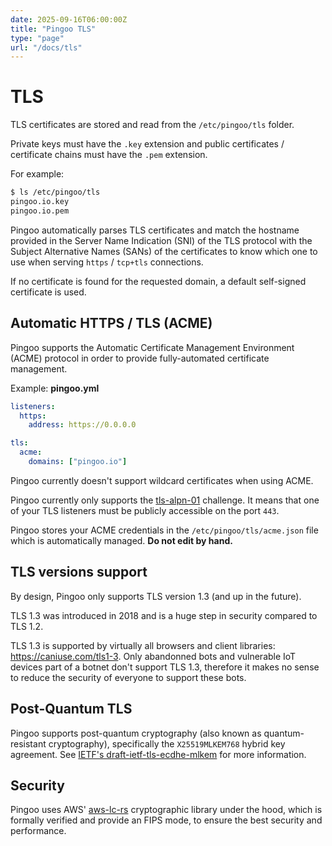 ```yaml
---
date: 2025-09-16T06:00:00Z
title: "Pingoo TLS"
type: "page"
url: "/docs/tls"
---
```


# TLS

TLS certificates are stored and read from the `/etc/pingoo/tls` folder.

Private keys must have the `.key` extension and public certificates / certificate chains must have the `.pem` extension.

For example:
```bash
$ ls /etc/pingoo/tls
pingoo.io.key
pingoo.io.pem
```

Pingoo automatically parses TLS certificates and match the hostname provided in the Server Name Indication (SNI) of the TLS protocol with the Subject Alternative Names (SANs) of the certificates to know which one to use when serving `https` / `tcp+tls` connections.

If no certificate is found for the requested domain, a default self-signed certificate is used.


## Automatic HTTPS / TLS (ACME)

Pingoo supports the Automatic Certificate Management Environment (ACME) protocol in order to provide fully-automated certificate management.

Example: **pingoo.yml**
```yml
listeners:
  https:
    address: https://0.0.0.0

tls:
  acme:
    domains: ["pingoo.io"]
```

Pingoo currently doesn't support wildcard certificates when using ACME.

Pingoo currently only supports the [tls-alpn-01](https://letsencrypt.org/docs/challenge-types/#tls-alpn-01) challenge. It means that one of your TLS listeners must be publicly accessible on the port `443`.


Pingoo stores your ACME credentials in the `/etc/pingoo/tls/acme.json` file which is automatically managed. **Do not edit by hand.**


## TLS versions support

By design, Pingoo only supports TLS version 1.3 (and up in the future).

TLS 1.3 was introduced in 2018 and is a huge step in security compared to TLS 1.2.

TLS 1.3 is supported by virtually all browsers and client libraries: https://caniuse.com/tls1-3. Only abandonned bots and vulnerable IoT devices part of a botnet don't support TLS 1.3, therefore it makes no sense to reduce the security of everyone to support these bots.


## Post-Quantum TLS

Pingoo supports post-quantum cryptography (also known as quantum-resistant cryptography), specifically the `X25519MLKEM768` hybrid key agreement. See [IETF's draft-ietf-tls-ecdhe-mlkem](https://datatracker.ietf.org/doc/draft-ietf-tls-ecdhe-mlkem/) for more information.


## Security

Pingoo uses AWS' [aws-lc-rs](https://github.com/aws/aws-lc-rs) cryptographic library under the hood, which is formally verified and provide an FIPS mode, to ensure the best security and performance.
